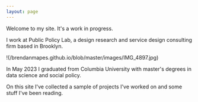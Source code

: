 ```yaml
---
layout: page
---
```


Welcome to my site. It's a work in progress. 

I work at Public Policy Lab, a design research and service design consulting firm based in Brooklyn. 

!(/brendanmapes.github.io/blob/master/images/IMG_4897.jpg)


In May 2023 I graduated from Columbia University with master's degrees in data science and social policy. 

On this site I've collected a sample of projects I've worked on and some stuff I've been reading. 

